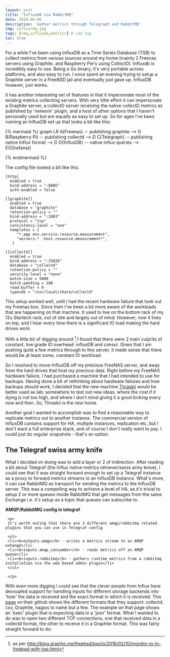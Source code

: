 ```yaml
---
layout: post
title: "InfluxDB via RabbitMQ"
date: 2020-06-06
description: 'Gather metrics through Telegraph and RabbitMQ'
img: influxrmq.jpg 
tags: [rmq,influxdb,metrics] # add tag
toc: true
---
```


For a while I've been using InfluxDB as a Time Series Database (TSB) to collect metrics from various sources around my home (mainly 2 Freenas servers using Graphite, and Raspberry Pie's using CollectD). Influxdb is incredibly easy to use. Being a Go binary, it's very portable across platforms, and also easy to run. I once spent an evening trying to setup a Graphite server in a FreeBSD jail and eventually just gave up. InfluxDB however, just works.

It has another interesting set of features in that it impersonate most of the existing metrics collecting servers. With very little effort it can impersonate a Graphite server, a collectD server receiving the native collectD metrics as published by 'network' plugin, and a host of other options that I haven't personally used but are equally as easy to set up. So for ages I've been running an InfluxDB set up that looks a bit like this: 


{% mermaid %}
graph LR
    A[Freenas] -- publishing graphite --> D
    B(Raspberry Pi) -- publishing collectd --> D
    C[Telegraph] -- publishing native Influx format --> D
    D{InfluxDB} --  native influx queries --> E((Grafana)) 
    
{% endmermaid %}

The config file looked a bit like this:

```
[http]
  enabled = true
  bind-address = ":8086"
  auth-enabled = false

[[graphite]]
  enabled = true
  database = "graphite"
  retention-policy = ""
  bind-address = ":2003"
  protocol = "tcp"
  consistency-level = "one"
  templates = [
     "*.app env.service.resource.measurement",
     "servers.* .host.resource.measurement*",
   ]

[[collectd]]
  enabled = true
  bind-address = ":25826"
  database = "collectd"
  retention-policy = ""
  security-level = "none"
  batch-size = 5000
  batch-pending = 100
  read-buffer = 0
  typesdb = "/usr/local/share/collectd"

```

This setup worked well, until I had the recent hardware failure that took out my Freenas box. Since then I've been a bit more aware of the workloads that are happening on that machine. It used to live on the bottom rack of my 12u Startech rack, out of site and largely out of mind. However, now it lives on top, and I hear every time there is a significant IO load making the hard drives work. 

With a little bit of digging around [^1] I found that there were 2 main culprits of constant, low grade IO overhead: influxDB and consul. Given that I am pushing quite a few metrics through to this server, it made sense that there would be at least some, constant IO workload. 

So I resolved to move InfluxDB off my precious FreeNAS server, and away from the hard drives that host my precious data. Right before my FreeNAS hardware failure, I had purchased a machine that I had intended to use for backups. Having done a bit of rethinking about hardware failures and how backups should work, I decided that the new machine [Thraskii](/docs/gear.html#thraskii) would be better used as lab: somewhere to test out new ideas, where the cost if it dying is not too high, and where I don't mind giving it a good kicking every now and then. So, Thraskii is the new home.

Another goal I wanted to accomplish was to find a reasonable way to replicate metrics out to another instance. The commercial version of InfluxDB contains support for HA, multiple instances, replication etc, but I don't want a full enterprise stack, and of course I don't really want to pay. I could just do regular snapshots - that's an option.

## The Telegraf swiss army knife

What I decided on doing was to add a layer or 2 of indirection. After reading a bit about Telegraf (the Influx native metrics retriever/swiss army knive), I could see that it was straight forward enough to set up a Telegraf instance as a proxy to forward metrics streams to an InfluxDB instance. What's more, it can use RabbitMQ as transport for sending the metrics to the InfluxDB server. This was a compelling way to achieve a level of HA, as it's trivial to setup 2 or more queues inside RabbitMQ that get messages from the same Exchange i.e. it's setup as a topic that queues can subscribe to. 

<div class="notebox">
     <b>AMQP/RabbitMQ config in telegraf</b>
     
     <p>
     It's worth noting that there are 3 different amqp/rabbitmq related plugins that you can use in Telegraf config
 
     <ul>
     <li><b>outputs.amqp</b> - writes a metrics stream to an AMQP exhange</li>
     <li><b>inputs.amqp_consumber</b> - reads metrics off an AMQP queue</li>
     <li><b>inputs.rabbitmq</b> - gathers runtime metrics from a rabbitmq installation via the web based admin plugin</li>
     </ul>
     
     </p>
</div>


With even more digging I could see that the clever people from Influx have decoupled support for handling inputs for different storage backends into 'how' the data is received and the exact format in which it is received. This [page](https://github.com/influxdata/telegraf/blob/master/docs/DATA_FORMATS_INPUT.md) on their github shows the different formats that they support: collectd, csv, Graphite, nagios to name but a few. The example on that page shows an 'exec' plugin that is expecting data in a 'json' format. What I wanted to do was to open two different TCP connections, one that received data in a collectd format, the other to receive it in a Graphite format. This was fairly straight forward to do:














[^1]: as per http://blog.arainho.me/freebsd/top/io/2016/02/10/monitor-io-in-freebsd-with-top.html
